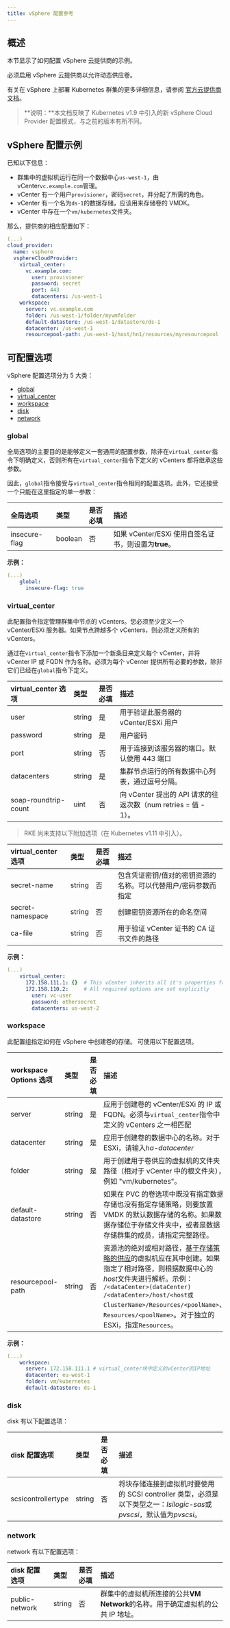 ```yaml
---
title: vSphere 配置参考
---
```


## 概述

本节显示了如何配置 vSphere 云提供商的示例。

必须启用 vSphere 云提供商以允许动态供应卷。

有关在 vSphere 上部署 Kubernetes 群集的更多详细信息，请参阅 [官方云提供商文档](https://cloud-provider-vsphere.sigs.k8s.io/tutorials/kubernetes-on-vsphere-with-kubeadm.html)。

> **说明：**本文档反映了 Kubernetes v1.9 中引入的新 vSphere Cloud Provider 配置模式，与之前的版本有所不同。

## vSphere 配置示例

已知以下信息：

- 群集中的虚拟机运行在同一个数据中心`us-west-1`，由 vCenter`vc.example.com`管理。
- vCenter 有一个用户`provisioner`，密码`secret`，并分配了所需的角色。
- vCenter 有一个名为`ds-1`的数据存储，应该用来存储卷的 VMDK。
- vCenter 中存在一个`vm/kubernetes`文件夹。

那么，提供商的相应配置如下：

```yaml
(...)
cloud_provider:
  name: vsphere
  vsphereCloudProvider:
    virtual_center:
      vc.example.com:
        user: provisioner
        password: secret
        port: 443
        datacenters: /us-west-1
    workspace:
      server: vc.example.com
      folder: /us-west-1/folder/myvmfolder
      default-datastore: /us-west-1/datastore/ds-1
      datacenter: /us-west-1
      resourcepool-path: /us-west-1/host/hn1/resources/myresourcepool

```

## 可配置选项

vSphere 配置选项分为 5 大类：

- [global](#global)
- [virtual_center](#virtual_center)
- [workspace](#workspace)
- [disk](#disk)
- [network](#network)

### global

全局选项的主要目的是能够定义一套通用的配置参数，除非在`virtual_center`指令下明确定义，否则所有在`virtual_center`指令下定义的 vCenters 都将继承这些参数。

因此，`global`指令接受与`virtual_center`指令相同的配置选项。此外，它还接受一个只能在这里指定的单一参数：

| 全局选项      | 类型    | 是否必填 | 描述                                                 |
| :------------ | :------ | :------- | :--------------------------------------------------- |
| insecure-flag | boolean | 否       | 如果 vCenter/ESXi 使用自签名证书，则设置为**true**。 |

**示例：**

```yaml
(...)
    global:
      insecure-flag: true
```

### virtual_center

此配置指令指定管理群集中节点的 vCenters。您必须至少定义一个 vCenter/ESXi 服务器。如果节点跨越多个 vCenters，则必须定义所有的 vCenters。

通过在`virtual_center`指令下添加一个新条目来定义每个 vCenter，并将 vCenter IP 或 FQDN 作为名称。必须为每个 vCenter 提供所有必要的参数，除非它们已经在`global`指令下定义。

| virtual_center 选项  | 类型   | 是否必填 | 描述                                                           |
| :------------------- | :----- | :------- | :------------------------------------------------------------- |
| user                 | string | 是       | 用于验证此服务器的 vCenter/ESXi 用户                           |
| password             | string | 是       | 用户密码                                                       |
| port                 | string | 否       | 用于连接到该服务器的端口。默认使用 443 端口                    |
| datacenters          | string | 是       | 集群节点运行的所有数据中心列表，通过逗号分隔。                 |
| soap-roundtrip-count | uint   | 否       | 向 vCenter 提出的 API 请求的往返次数（num retries = 值 - 1）。 |

> RKE 尚未支持以下附加选项（在 Kubernetes v1.11 中引入）。

| virtual_center 选项 | 类型   | 是否必填 | 描述                                                           |
| :------------------ | :----- | :------- | :------------------------------------------------------------- |
| secret-name         | string | 否       | 包含凭证密钥/值对的密钥资源的名称。可以代替用户/密码参数而指定 |
| secret-namespace    | string | 否       | 创建密钥资源所在的命名空间                                     |
| ca-file             | string | 否       | 用于验证 vCenter 证书的 CA 证书文件的路径                      |

**示例：**

```yaml
(...)
    virtual_center:
      172.158.111.1: {}  # This vCenter inherits all it's properties from global options
      172.158.110.2:     # All required options are set explicitly
        user: vc-user
        password: othersecret
        datacenters: us-west-2
```

### workspace

此配置组指定如何在 vSphere 中创建卷的存储。
可使用以下配置选项。

| workspace Options 选项 | 类型   | 是否必填 | 描述                                                                                                                                                                                                                                                                                                                                                                                 |
| :--------------------- | :----- | :------- | :----------------------------------------------------------------------------------------------------------------------------------------------------------------------------------------------------------------------------------------------------------------------------------------------------------------------------------------------------------------------------------- |
| server                 | string | 是       | 应用于创建卷的 vCenter/ESXi 的 IP 或 FQDN。必须与`virtual_center`指令中定义的 vCenters 之一相匹配                                                                                                                                                                                                                                                                                    |
| datacenter             | string | 是       | 应用于创建卷的数据中心的名称。对于 ESXi，请输入*ha-datacenter*                                                                                                                                                                                                                                                                                                                       |
| folder                 | string | 是       | 用于创建用于卷供应的虚拟机的文件夹路径（相对于 vCenter 中的根文件夹），例如 "vm/kubernetes"。                                                                                                                                                                                                                                                                                        |
| default-datastore      | string | 否       | 如果在 PVC 的卷选项中既没有指定数据存储也没有指定存储策略，则要放置 VMDK 的默认数据存储的名称。如果数据存储位于存储文件夹中，或者是数据存储群集的成员，请指定完整路径。                                                                                                                                                                                                              |
| resourcepool-path      | string | 否       | 资源池的绝对或相对路径，[基于存储策略的供应](https://vmware.github.io/vsphere-storage-for-kubernetes/documentation/policy-based-mgmt.html)的虚拟机应在其中创建。如果指定了相对路径，则根据数据中心的*host*文件夹进行解析。示例： `/<dataCenter>(dataCenter) /<dataCenter>/host/<host或ClusterName>/Resources/<poolName>`、`Resources/<poolName>`。对于独立的 ESXi，指定`Resources`。 |

**示例：**

```yaml
(...)
    workspace:
      server: 172.158.111.1 # virtual_center块中定义的vCenter的IP地址
      datacenter: eu-west-1
      folder: vm/kubernetes
      default-datastore: ds-1
```

### disk

disk 有以下配置选项：

| disk 配置选项      | 类型   | 是否必填 | 描述                                                                                                                  |
| :----------------- | :----- | :------- | :-------------------------------------------------------------------------------------------------------------------- |
| scsicontrollertype | string | 否       | 将块存储连接到虚拟机时要使用的 SCSI controller 类型，必须是以下类型之一：*lsilogic-sas*或*pvscsi*，默认值为*pvscsi*。 |

### network

network 有以下配置选项：

| disk 配置选项  | 类型   | 是否必填 | 描述                                                                           |
| :------------- | :----- | :------- | :----------------------------------------------------------------------------- |
| public-network | string | 否       | 群集中的虚拟机所连接的公共**VM Network**的名称。用于确定虚拟机的公共 IP 地址。 |
